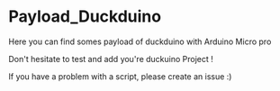 # Payload_Duckduino
Here you can find somes payload of duckduino with Arduino Micro pro


Don't hesitate to test and add you're duckuino Project !

If you have a problem with a script, please create an issue :)
